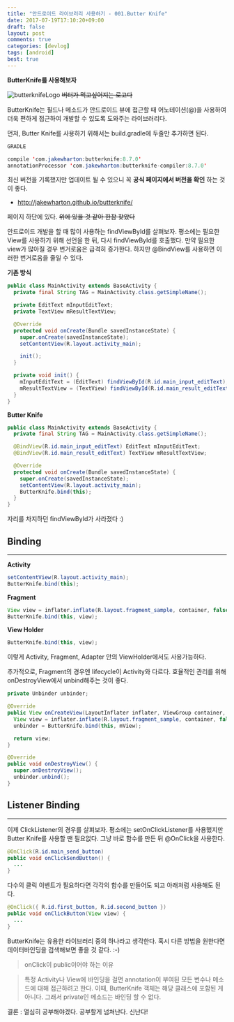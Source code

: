 ```yaml
---
title: "안드로이드 라이브러리 사용하기 - 001.Butter Knife"
date: 2017-07-19T17:10:20+09:00
draft: false
layout: post
comments: true
categories: [devlog]
tags: [android]
best: true
---
```


**ButterKnife를 사용해보자**

![butterknifeLogo](https://github.com/JakeWharton/butterknife/raw/master/website/static/logo.png)
~~버터가 먹고싶어지는 로고다~~

ButterKnife는 필드나 메소드가 안드로이드 뷰에 접근할 때 어노테이션(@)을 사용하여 더욱 편하게 접근하여 개발할 수 있도록 도와주는 라이브러리다.

먼저, Butter Knife를 사용하기 위해서는 build.gradle에 두줄만 추가하면 된다.

~~~java
GRADLE

compile 'com.jakewharton:butterknife:8.7.0'
annotationProcessor 'com.jakewharton:butterknife-compiler:8.7.0'
~~~

최신 버전을 기록했지만 업데이트 될 수 있으니 꼭 **공식 페이지에서 버전을 확인** 하는 것이 좋다.

* http://jakewharton.github.io/butterknife/

페이지 하단에 있다.
~~위에 있을 것 같아 한참 찾았다~~


 안드로이드 개발을 할 때 많이 사용하는 findViewById를 살펴보자. 평소에는 필요한 View를 사용하기 위해 선언을 한 뒤, 다시 findViewById를 호출했다. 만약 필요한 view가 많아질 경우 번거로움은 급격히 증가한다. 하지만 @BindView를 사용하면 이러한 번거로움을 줄일 수 있다.

**기존 방식**
~~~java
public class MainActivity extends BaseActivity {
  private final String TAG = MainActivity.class.getSimpleName();

  private EditText mInputEditText;
  private TextView mResultTextView;

  @Override
  protected void onCreate(Bundle savedInstanceState) {
    super.onCreate(savedInstanceState);
    setContentView(R.layout.activity_main);

    init();
  }

  private void init() {
    mInputEditText = (EditText) findViewById(R.id.main_input_editText);
    mResultTextView = (TextView) findViewById(R.id.main_result_editText);
  }
}
~~~

**Butter Knife**
~~~java
public class MainActivity extends BaseActivity {
  private final String TAG = MainActivity.class.getSimpleName();

  @BindView(R.id.main_input_editText) EditText mInputEditText;
  @BindView(R.id.main_result_editText) TextView mResultTextView;

  @Override
  protected void onCreate(Bundle savedInstanceState) {
    super.onCreate(savedInstanceState);
    setContentView(R.layout.activity_main);
    ButterKnife.bind(this);
  }
}
~~~

자리를 차지하던 findViewById가 사라졌다 :)


Binding
-----
- - -  
**Activity**
~~~java
setContentView(R.layout.activity_main);
ButterKnife.bind(this);
~~~


**Fragment**
~~~java
View view = inflater.inflate(R.layout.fragment_sample, container, false);
ButterKnife.bind(this, view);
~~~

**View Holder**
~~~java
ButterKnife.bind(this, view);
~~~

이렇게 Activity, Fragment, Adapter 안의 ViewHolder에서도 사용가능하다.

추가적으로, Fragment의 경우엔 lifecycle이 Activity와 다르다. 효율적인 관리를 위해 onDestroyView에서 unbind해주는 것이 좋다.
~~~java
private Unbinder unbinder;

@Override
public View onCreateView(LayoutInflater inflater, ViewGroup container, Bundle savedInstanceState) {
  View view = inflater.inflate(R.layout.fragment_sample, container, false);
  unbinder = ButterKnife.bind(this, mView);

  return view;
}

@Override
public void onDestroyView() {
  super.onDestroyView();
  unbinder.unbind();
}

~~~


Listener Binding
-----
- - -  
이제 ClickListener의 경우를 살펴보자.
평소에는 setOnClickListener를 사용했지만 Butter Knife를 사용할 땐 필요없다.
그냥 바로 함수를 만든 뒤 @OnClick을 사용한다.

~~~java
@OnClick(R.id.main_send_button)
public void onClickSendButton() {
  ...
}
~~~

다수의 클릭 이벤트가 필요하다면 각각의 함수를 만들어도 되고 아래처럼 사용해도 된다.

~~~java
@OnClick({ R.id.first_button, R.id.second_button })
public void onClickButton(View view) {
  ...
}
~~~

ButterKnife는 유용한 라이브러리 중의 하나라고 생각한다. 혹시 다른 방법을 원한다면 데이터바인딩을 검색해보면 좋을 것 같다. :-)  



> onClick이 public이어야 하는 이유

> 특정 Activity나 View에 바인딩을 걸면 annotation이 부여된 모든 변수나 메소드에 대해 접근하려고 한다. 이때, ButterKnife 객체는 해당 클래스에 포함된 게 아니다. 그래서 private인 메소드는 바인딩 할 수 없다.


결론 : 열심히 공부해야겠다. 공부할게 넘쳐난다. 신난다!
